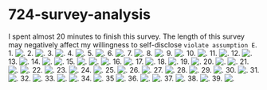 # 724-survey-analysis
I spent almost 20 minutes to finish this survey. The length of this survey may negatively affect my willingness to self-disclose `violate assumption E`.
1.
![.](./image/1.png)
2.
![.](./image/2.png)
3.
![.](./image/3.png)
4.
![.](./image/4.png)
5.
![.](./image/5.png)
6.
![.](./image/6.png)
7.
![.](./image/7.png)
8.
![.](./image/8.png)
9.
![.](./image/9.png)
10.
![.](./image/10.png)
11.
![.](./image/11.png)
12.
![.](./image/12.png)
13.
![.](./image/13.png)
14.
![.](./image/14.png)
![.](./image/14-2.png)
15.
![.](./image/15.png)
![.](./image/15-2.png)
![.](./image/15-3.png)
16.
![.](./image/16.png)
17.
![.](./image/17.png)
18.
![.](./image/18.png)
19.
![.](./image/19.png)
20.
![.](./image/20.png)
![.](./image/20-2.png)
21.
![.](./image/21.png)
![.](./image/21-2.png)
22.
![.](./image/22.png)
23.
![.](./image/23.png)
24.
![.](./image/24.png)
25.
![.](./image/25.png)
26.
![.](./image/26.png)
27.
![.](./image/27.png)
28.
![.](./image/28.png)
29.
![.](./image/29.png)
30.
![.](./image/30.png)
31.
![.](./image/31.png)
32.
![.](./image/32.png)
33.
![.](./image/33.png)
![.](./image/33-2.png)
34.
![.](./image/34.png)
35
![.](./image/35.png)
36.
![.](./image/36.png)
![.](./image/36-2.png)
37.
![.](./image/37.png)
38.
![.](./image/38.png)
39.
![.](./image/39.png)
